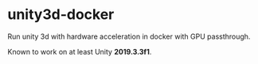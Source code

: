 # unity3d-docker
Run unity 3d with hardware acceleration in docker with GPU passthrough.

Known to work on at least Unity **2019.3.3f1**.
